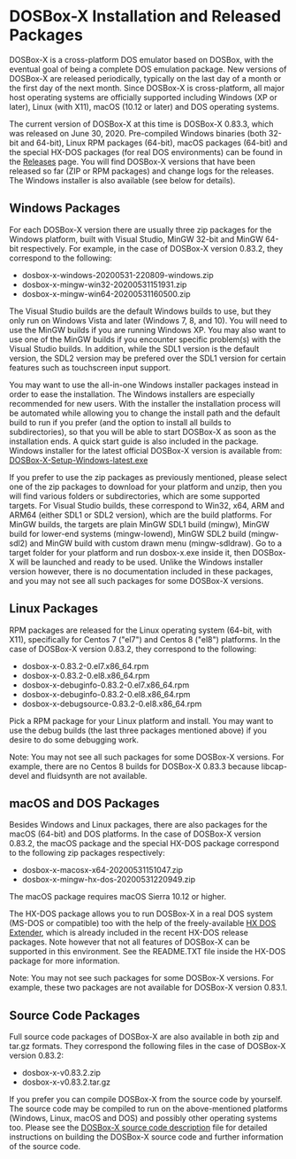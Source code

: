 DOSBox-X Installation and Released Packages 
===========================================

DOSBox-X is a cross-platform DOS emulator based on DOSBox, with the eventual goal of being a complete DOS emulation package. New versions of DOSBox-X are released periodically, typically on the last day of a month or the first day of the next month. Since DOSBox-X is cross-platform, all major host operating systems are officially supported including Windows (XP or later), Linux (with X11), macOS (10.12 or later) and DOS operating systems.

The current version of DOSBox-X at this time is DOSBox-X 0.83.3, which was released on June 30, 2020. Pre-compiled Windows binaries (both 32-bit and 64-bit), Linux RPM packages (64-bit), macOS packages (64-bit) and the special HX-DOS packages (for real DOS environments) can be found in the [Releases](https://github.com/joncampbell123/dosbox-x/releases) page. You will find DOSBox-X versions that have been released so far (ZIP or RPM packages) and change logs for the releases. The Windows installer is also available (see below for details).

Windows Packages
----------------

For each DOSBox-X version there are usually three zip packages for the Windows platform, built with Visual Studio, MinGW 32-bit and MinGW 64-bit respectively. For example, in the case of DOSBox-X version 0.83.2, they correspond to the following:

* dosbox-x-windows-20200531-220809-windows.zip
* dosbox-x-mingw-win32-20200531151931.zip
* dosbox-x-mingw-win64-20200531160500.zip

The Visual Studio builds are the default Windows builds to use, but they only run on Windows Vista and later (Windows 7, 8, and 10). You will need to use the MinGW builds if you are running Windows XP. You may also want to use one of the MinGW builds if you encounter specific problem(s) with the Visual Studio builds. In addition, while the SDL1 version is the default version, the SDL2 version may be prefered over the SDL1 version for certain features such as touchscreen input support.

You may want to use the all-in-one Windows installer packages instead in order to ease the installation. The Windows installers are especially recommended for new users. With the installer the installation process will be automated while allowing you to change the install path and the default build to run if you prefer (and the option to install all builds to subdirectories), so that you will be able to start DOSBox-X as soon as the installation ends. A quick start guide is also included in the package. Windows installer for the latest official DOSBox-X version is available from: [DOSBox-X-Setup-Windows-latest.exe](https://github.com/Wengier/dosbox-x-wiki/raw/master/DOSBox-X-Setup-Windows-latest.exe)

If you prefer to use the zip packages as previously mentioned, please select one of the zip packages to download for your platform and unzip, then you will find various folders or subdirectories, which are some supported targets. For Visual Studio builds, these correspond to Win32, x64, ARM and ARM64 (either SDL1 or SDL2 version), which are the build platforms. For MinGW builds, the targets are plain MinGW SDL1 build (mingw), MinGW build for lower-end systems (mingw-lowend), MinGW SDL2 build (mingw-sdl2) and MinGW build with custom drawn menu (mingw-sdldraw). Go to a target folder for your platform and run dosbox-x.exe inside it, then DOSBox-X will be launched and ready to be used. Unlike the Windows installer version however, there is no documentation included in these packages, and you may not see all such packages for some DOSBox-X versions.

Linux Packages
--------------

RPM packages are released for the Linux operating system (64-bit, with X11), specifically for Centos 7 ("el7") and Centos 8 ("el8") platforms. In the case of DOSBox-X version 0.83.2, they correspond to the following:

* dosbox-x-0.83.2-0.el7.x86_64.rpm
* dosbox-x-0.83.2-0.el8.x86_64.rpm
* dosbox-x-debuginfo-0.83.2-0.el7.x86_64.rpm
* dosbox-x-debuginfo-0.83.2-0.el8.x86_64.rpm
* dosbox-x-debugsource-0.83.2-0.el8.x86_64.rpm

Pick a RPM package for your Linux platform and install. You may want to use the debug builds (the last three packages mentioned above) if you desire to do some debugging work.

Note: You may not see all such packages for some DOSBox-X versions. For example, there are no Centos 8 builds for DOSBox-X 0.83.3 because libcap-devel and fluidsynth are not available.

macOS and DOS Packages
----------------------

Besides Windows and Linux packages, there are also packages for the macOS (64-bit) and DOS platforms. In the case of DOSBox-X version 0.83.2, the macOS package and the special HX-DOS package correspond to the following zip packages respectively:

* dosbox-x-macosx-x64-20200531151047.zip
* dosbox-x-mingw-hx-dos-20200531220949.zip

The macOS package requires macOS Sierra 10.12 or higher.

The HX-DOS package allows you to run DOSBox-X in a real DOS system (MS-DOS or compatible) too with the help of the freely-available [HX DOS Extender](https://github.com/Baron-von-Riedesel/HX), which is already included in the recent HX-DOS release packages. Note however that not all features of DOSBox-X can be supported in this environment. See the README.TXT file inside the HX-DOS package for more information.

Note: You may not see such packages for some DOSBox-X versions. For example, these two packages are not available for DOSBox-X version 0.83.1.

Source Code Packages
----------------------

Full source code packages of DOSBox-X are also available in both zip and tar.gz formats. They correspond the following files in the case of DOSBox-X version 0.83.2:

* dosbox-x-v0.83.2.zip
* dosbox-x-v0.83.2.tar.gz

If you prefer you can compile DOSBox-X from the source code by yourself. The source code may be compiled to run on the above-mentioned platforms (Windows, Linux, macOS and DOS) and possibly other operating systems too. Please see the [DOSBox-X source code description](README.source-code-description) file for detailed instructions on building the DOSBox-X source code and further information of the source code.
